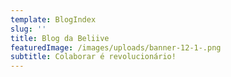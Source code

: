 ```yaml
---
template: BlogIndex
slug: ''
title: Blog da Beliive
featuredImage: /images/uploads/banner-12-1-.png
subtitle: Colaborar é revolucionário!
---
```

<!-- ---
template: HomePage
slug: ''
title: Hello World!
featuredImage: /images/uploads/colour.jpg
subtitle: This is the home page subtitle test
meta:
  title: ''
---

# Gatsbro

An opinionated starter project for creating lightning-fast websites with [Gatsby](https://gatsbyjs.org) and [Netlify CMS](https://netlifycms.org).

- **[Gatsby](https://gatsbyjs.org)** static site generator
- **[Netlify CMS](https://github.com/netlify/netlify-cms)** for content management

[![Deploy to Netlify](https://www.netlify.com/img/deploy/button.svg)](https://app.netlify.com/start/deploy?repository=https://github.com/Jinksi/gatsbro&stack=cms)

## See also

[Netlify CMS Docs](https://www.netlifycms.org/docs/)  
[Netlify CMS Repo](https://github.com/netlify/netlify-cms)  
[Gatsby + Netlify CMS Starter](https://github.com/AustinGreen/gatsby-starter-netlify-cms) -->
